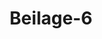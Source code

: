 ---  
schema: default  
title: Beilage-6  
organization: Team Charlie  
notes: "<p>§.6</p><p>Beilagen zu §. 38. Note der Königlichen Commissarien an Seine Durchlaucht den Herrn Fürsten von Waldburg zu Zeil-Trauch burg, d. d. Stuttgart, den 17. October 1820. Die unterzeichneten Königlichen Commissarien hatten die Ehre, seiner Zeit die Aeusserung zu erhalten, womit Seine Durchlaucht r. unterm 22. März d. J., in Auftrag der Mehr- zahl der Standesherren des Königreichs, die Einladung erwiederten, welche sie angewiesen waren, an Hochdieselben wegen gefälliger Mittheilung einer endlichen Erklärung über die- jenigen Puncte zu richten, die bei den vorangegangenen Verhandlungen mit dem standes herrlichen Herrn Bevollmächtigten, auf desselben einzuholende weitere Instructionen ausge setzt bleiben. Es wurde sofort diese Aeusserung sowohl, als sämmtliche bis dahin gepflogene Ver- handlungen zur Kenntniß Seiner Königlichen Majestät gebracht, und in Gemäßheit der von Allerhöchstdemselben darauf gefaßten Entschliessung sind die Unterzeichneten angewiesen, Seiner rc. zu eröffnen, wie Seine Königliche Majestät ungern wahrgenommen hätten, daß bei den bisher gepflogenen Verhandlungen die Standesherren des Königreichs ihre An- sprüche nicht nach dem Verhältnisse bemessen haben, in welches sie die Bundesacte zu dem Staate, dem sie angehören, und zu dessen Verfassung setzte. Wenn gleich hievon hätte Veranlassung genommen werden können, schon jetzt die Feststellung des Rechtszustandes der selben genau auf dasjenige zurückzuführen, worauf der Art. 14 der Bundesacte rechtliche Ansprüche begründet; so haben Seine Königliche Majestät doch denjenigen Standesherren, welche gesonnen seyn möchten, ein letztes, die Grenzen ihrer rechtlichen Ansprüche in mehr als einer Beziehung überschreitendes, Anerbieten zu erkennen und zu ergreifen, Gelegenheit hierzu geben wollen. Die Unterzeichneten haben zu dem Ende Seiner ie eine dieses Anerbieten umfassende Darstellung mit dem Beifügen mitzutheilen, daß Seine Königliche Majestät Willens sind, allen denjenigen Standesherren, welche binnen 6 Wochen die unbedingte Annahme desselben

erklären würden, den darin bezeichneten Rechtszustand angedeihen und darüber eine ent

sprechende öffentliche Bekanntmachung ergehen zu lassen.

Der durch diese Erklärung begründete Rechtszustand würde sich jedoch in keiner Weise

auf diejenigen Standesherren erstrecken, deren Annahme binnen gedachter Frist nicht erfolgt;

vielmehr behalten Seine Königliche Majestät Sich vor, deren staatsrechtliche Verhältnisse

durch eine anderweite, sich einzig auf die im Art. 14 der Bundesacte rechtlich begrün-

dete Ansprüche beschränkende Anordnung zu bestimmen.

Indem die Unterzeichneten durch gegenwärtige Mittheilung die Befehle Seiner König-

lichen Majestät vollziehen, können sie den besondern Vergünstigungen, welche Seine Durch-

laucht in der angeschlossenen Erklärung angeboten finden werden, auch noch in Beziehung

auf die bei den Verhandlungen besonders in Anregung gebrachten Zugeständnisse für Erhe-

bung und Beitreibung der standesherrlichen Gefälle, die vorläufige Aussicht beifügen, daß

die Regierung nicht abgeneigt seyn wird, im Wege der Gesetzgebung, für welchen dieser

Gegenstand sich allein eignet, es dahin einzuleiten, daß den Rentämtern der Standesherren

die nämlichen Befugnisse eingeräumt werden, die den Königlichen Cameralamtern in Beitrei-

bung liquider Gefälle zustehen.

Uebrigens beziehen sich die Unterzeichneten, was den LexMations-Punct einiger an

den bisherigen Verhandlungen theilnehmenden Standesherren betrifft, auf die zum Protokoll

vom 9. Januar. 1820 gegebenen Erklärungen, und ergreifen zugleich diese Gelegenheit, Seine

Durchlaucht um Genehmigung der erneuerten Versicherung ihrer ausgezrichneten ic.

</p>"  
category:   
  - Protokolle_BV_13_1822  
maintainer: Frank Chen  
maintainer_email: t08zc21@abdn.ac.uk  
---